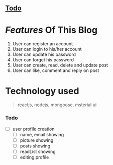 ## [Todo](#Todo)
# *Features* Of This Blog 

1. User can register an account
2. User can login to his/her account
3. User can update his password 
4. User can forget his password
5. User can create, read, delete and update post 
6. User can like, comment and reply on post
# Technology used
>reactjs, nodejs, mongoose, msterial ui

### Todo
* [ ] user profile creation
  * [ ] name, email  showing 
  * [ ] picture showing 
  * [ ] posts showing
  * [ ] readList showing 
  * [ ] editing  profile 
